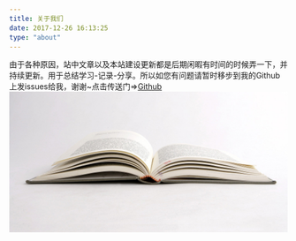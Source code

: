 ```yaml
---
title: 关于我们
date: 2017-12-26 16:13:25
type: "about"
---
```

由于各种原因，站中文章以及本站建设更新都是后期闲暇有时间的时候弄一下，并持续更新。用于总结学习-记录-分享。所以如您有问题请暂时移步到我的Github上发issues给我，谢谢~点击传送门=>[Github](https://github.com/CJCSDN/CJCSDN.github.io/issues)
![Book](../uploads/photos-1.jpg)
